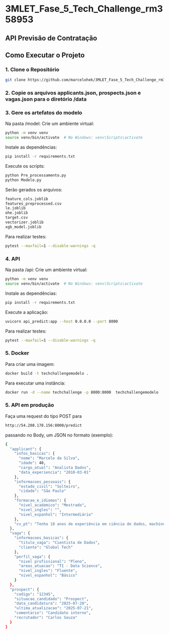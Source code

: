# 3MLET_Fase_5_Tech_Challenge_rm358953

## API Previsão de Contratação

## Como Executar o Projeto

### 1. Clone o Repositório

```bash
git clone https://github.com/marcelohek/3MLET_Fase_5_Tech_Challenge_rm358953.git
```

### 2. Copie os arquivos applicants.json, prospects.json e vagas.json para o diretório /data

### 3. Gere os artefatos do modelo
Na pasta /model:
Crie um ambiente virtual:
```bash
python -m venv venv
source venv/bin/activate  # No Windows: venv\Scripts\activate
```
Instale as dependências:
```bash
pip install -r requirements.txt
```
Execute os scripts:
```bash
python Pre_processamento.py
python Modelo.py
```
Serão gerados os arquivos:
```bash
feature_cols.joblib
features_preprocessed.csv
le.joblib
ohe.joblib
target.csv
vectorizer.joblib
xgb_model.joblib
```
Para realizar testes:
```bash
pytest --maxfail=1 --disable-warnings -q
```
### 4. API
Na pasta /api:
Crie um ambiente virtual:
```bash
python -m venv venv
source venv/bin/activate  # No Windows: venv\Scripts\activate
```
Instale as dependências:
```bash
pip install -r requirements.txt
```
Execute a aplicação:
```bash
uvicorn api_predict:app --host 0.0.0.0 --port 8000
```
Para realizar testes:
```bash
pytest --maxfail=1 --disable-warnings -q
```
### 5. Docker
Para criar uma imagem:
```bash
docker build -t techchallengemodelo .
```
Para executar uma instância:
```bash
docker run -d --name techchallenge -p 8000:8000  techchallengemodelo
```
### 5. API em produção
Faça uma request do tipo POST para 
```bash
http://54.208.178.156:8000/predict
```
passando no Body, um JSON no formato (exemplo):
```bash
{
  "applicant": {
    "infos_basicas": {
      "nome": "Marcelo da Silva",
      "idade": 40,
      "cargo_atual": "Analista Dados",
      "data_experiencia": "2010-03-01"
    },
    "informacoes_pessoais": {
      "estado_civil": "Solteiro",
      "cidade": "São Paulo"
    },
    "formacao_e_idiomas": {
      "nivel_academico": "Mestrado",
      "nivel_ingles": "",
      "nivel_espanhol": "Intermediário"
    },
    "cv_pt": "Tenho 10 anos de experiência em ciência de dados, machine learning e análise estatística. Atuei em projetos de previsão de demanda e classificação de imagens, usando Python e frameworks como scikit-learn e TensorFlow."
  },
  "vaga": {
    "informacoes_basicas": {
      "titulo_vaga": "Cientista de Dados",
      "cliente": "Global Tech"
    },
    "perfil_vaga": {
      "nivel profissional": "Pleno",
      "areas_atuacao": "TI - Data Science",
      "nivel_ingles": "Fluente",
      "nivel_espanhol": "Básico"
    }
  },
  "prospect": {
    "codigo": "12345",
    "situacao_candidado": "Prospect",
    "data_candidatura": "2025-07-20",
    "ultima_atualizacao": "2025-07-21",
    "comentario": "Candidato interno",
    "recrutador": "Carlos Souza"
  }
}

```

